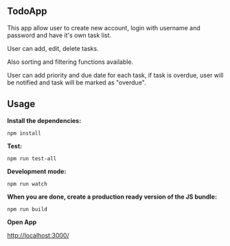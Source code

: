 ## TodoApp

This app allow user to create new account, login with username and password and have it's own task list.

User can add, edit, delete tasks.

Also sorting and filtering functions available.

User can add priority and due date for each task, if task is overdue, user will be notified and task will be marked as "overdue".


## Usage

__Install the dependencies:__

`npm install`

__Test:__

`npm run test-all`

__Development mode:__

`npm run watch`

__When you are done, create a production ready version of the JS bundle:__

`npm run build`

__Open App__

[http://localhost:3000/](http://localhost:3000/)